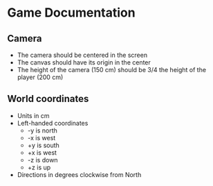 # Game Documentation

## Camera

* The camera should be centered in the screen
* The canvas should have its origin in the center
* The height of the camera (150 cm) should be 3/4 the height of the player (200 cm)

## World coordinates

* Units in cm
* Left-handed coordinates
    * -y is north
    * -x is west
    * +y is south
    * +x is west
    * -z is down
    * +z is up
* Directions in degrees clockwise from North